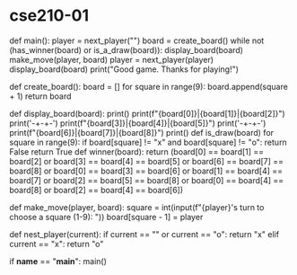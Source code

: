 # cse210-01


def main():
    player = next_player("")
    board = create_board()
    while not (has_winner(board) or is_a_draw(board)):
        display_board(board)
        make_move(player, board)
        player = next_player(player)
    display_board(board)
    print("Good game. Thanks for playing!") 

def create_board():
    board = []
    for square in range(9):
        board.append(square + 1)
    return board


def display_board(board):
    print()
    print(f"{board[0]}|{board[1]}|{board[2]}")
    print('-+-+-')
    print(f"{board[3]}|{board[4]}|{board[5]}")
    print('-+-+-')
    print(f"{board[6]}|{board[7]}|{board[8]}")
    print()
def is_draw(board)
        for square in range(9):
        if board[square] != "x" and board[square] != "o":
            return False
    return True 
def winner(board):
        return (board[0] == board[1] == board[2] or
            board[3] == board[4] == board[5] or
            board[6] == board[7] == board[8] or
            board[0] == board[3] == board[6] or
            board[1] == board[4] == board[7] or
            board[2] == board[5] == board[8] or
            board[0] == board[4] == board[8] or
            board[2] == board[4] == board[6])

def make_move(player, board):
        square = int(input(f"{player}'s turn to choose a square (1-9): "))
    board[square - 1] = player

def nest_player(current):
    if current == "" or current == "o":
        return "x"
    elif current == "x":
        return "o"



if __name__ == "__main__":
    main()
